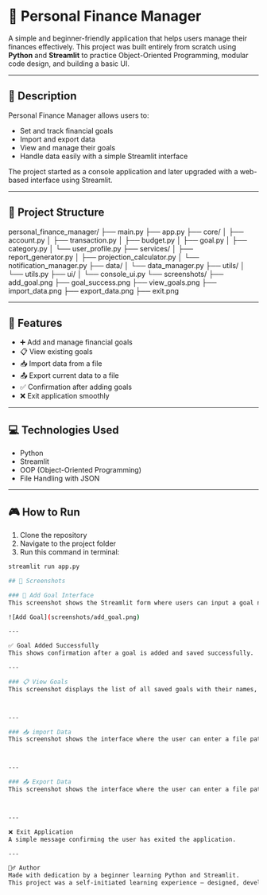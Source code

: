 # 📝 Personal Finance Manager

A simple and beginner-friendly application that helps users manage their finances effectively. This project was built entirely from scratch using **Python** and **Streamlit** to practice Object-Oriented Programming, modular code design, and building a basic UI.

---

## 📌 Description

Personal Finance Manager allows users to:

- Set and track financial goals
- Import and export data
- View and manage their goals
- Handle data easily with a simple Streamlit interface

The project started as a console application and later upgraded with a web-based interface using Streamlit.

---

## 📁 Project Structure

personal_finance_manager/ ├── main.py ├── app.py ├── core/ │ ├── account.py │ ├── transaction.py │ ├── budget.py │ ├── goal.py │ ├── category.py │ └── user_profile.py ├── services/ │ ├── report_generator.py │ ├── projection_calculator.py │ └── notification_manager.py ├── data/ │ └── data_manager.py ├── utils/ │ └── utils.py ├── ui/ │ └── console_ui.py └── screenshots/ ├── add_goal.png ├── goal_success.png ├── view_goals.png ├── import_data.png ├── export_data.png ├── exit.png

---

## 🚀 Features

- ➕ Add and manage financial goals
- 📋 View existing goals
- 📥 Import data from a file
- 📤 Export current data to a file
- ✅ Confirmation after adding goals
- ❌ Exit application smoothly

---

## 💻 Technologies Used

- Python
- Streamlit
- OOP (Object-Oriented Programming)
- File Handling with JSON

---

## 🎮 How to Run

1. Clone the repository
2. Navigate to the project folder
3. Run this command in terminal:

```bash
streamlit run app.py

## 📸 Screenshots

### 🔧 Add Goal Interface
This screenshot shows the Streamlit form where users can input a goal name, target amount, and deadline.

![Add Goal](screenshots/add_goal.png)

---

✅ Goal Added Successfully
This shows confirmation after a goal is added and saved successfully.

---

### 📋 View Goals
This screenshot displays the list of all saved goals with their names, target amounts, and deadlines.



---

### 📥 import Data
This screenshot shows the interface where the user can enter a file path to import current financial data to a JSON file.



---

### 📤 Export Data
This screenshot shows the interface where the user can enter a file path to export current financial data to a JSON file.



---

❌ Exit Application
A simple message confirming the user has exited the application.

---

🙋‍♂️ Author
Made with dedication by a beginner learning Python and Streamlit.
This project was a self-initiated learning experience — designed, developed, and tested independently.

```
